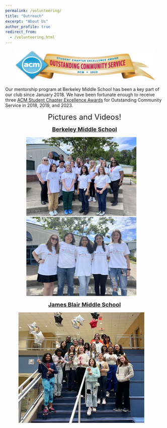 ```yaml
---
permalink: /volunteering/
title: "Outreach"
excerpt: "About Us"
author_profile: true
redirect_from: 
  - /volunteering.html
---
```


<p align="center"> <img src= "/images/CommunityService_2023.png" width="450" height="100"> </p>

Our mentorship program at Berkeley Middle School has been a key part of our club since January 2018. We have been fortunate enough to receive three [ACM Student Chapter Excellence Awards](https://www.acm.org/chapters/student-chapter-excellence-awards/past-winners/past-winners) for Outstanding Community Service in 2018, 2019, and 2023. 

<p align="center"> <font size="5"> Pictures and Videos! </font> </p>

<p align="center">
  <a href="../berkeley/"> <font size="4"> <b> Berkeley Middle School </b> </font> </a>
</p>

<p align="center">
  <img src= "/images/Volunteering Photos/IMG_7023.jpg" width="350" height="250" >
  &nbsp;&nbsp;&nbsp;&nbsp;

  <img src= "/images/Volunteering Photos/IMG_7033.jpg" width="350" height="250" >
  &nbsp;&nbsp;&nbsp;&nbsp;
</p>

<p align="center">
  <a href="../james-blair/"> <font size="4"> <b> James Blair Middle School </b> </font> </a>
</p>

<p align="center">
  <img src= "/images/Volunteering Photos/jb_1.jpg" width="400" height="350" >
  &nbsp;&nbsp;&nbsp;&nbsp;
</p>
